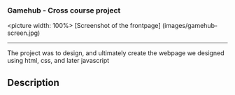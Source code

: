 ### Gamehub - Cross course project

<picture width: 100%>
    [Screenshot of the frontpage] (images/gamehub-screen.jpg)
</picture>

---

The project was to design, and ultimately create the webpage we designed using html, css, and later javascript

## Description
